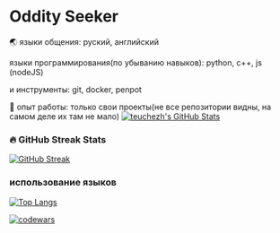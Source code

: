 # Oddity Seeker
🌏 языки общения: руский, английский

языки программирования(по убыванию навыков): python, c++, js (nodeJS)

и инструменты: git, docker, penpot


💼 опыт работы:  только свои проекты(не все репозитории видны, на самом деле их там не мало)
[![teuchezh's GitHub Stats](https://github-readme-stats.vercel.app/api?username=oddityseeker&count_private=true&show_icons=true&theme=buefy)](https://github.com/oddityseeker)

### 🔥 GitHub Streak Stats
[![GitHub Streak](https://github-readme-streak-stats.herokuapp.com/?user=oddityseeker&theme=dark&border=false)](https://git.io/streak-stats)

### использование языков
[![Top Langs](https://github-readme-stats.vercel.app/api/top-langs/?username=oddityseeker&layout=compact&theme=dark&border=false)](https://github.com/oddityseeker/github-readme-stats)

[![codewars](https://www.codewars.com/users/oddityseeker/badges/large)](https://www.codewars.com/users/oddityseeker)
